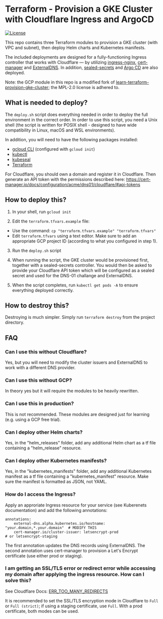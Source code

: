 # Terraform - Provision a GKE Cluster with Cloudflare Ingress and ArgoCD

[![License](https://img.shields.io/badge/license-MPL_2.0-orange)](https://www.mozilla.org/en-US/MPL/2.0/)

This repo contains three Terraform modules to provision a GKE cluster (with VPC and subnet), then deploy Helm charts and Kubernetes manifests.

The included deployments are designed for a fully-functioning Ingress controller that works with Cloudflare — by utilizing [ingress-nginx](https://kubernetes.github.io/ingress-nginx/), [cert-manager](https://cert-manager.io/) and [ExternalDNS](https://github.com/kubernetes-sigs/external-dns). In addition, [sealed-secrets](https://sealed-secrets.netlify.app/) and [Argo CD](https://argoproj.github.io/cd/) are also deployed.

Note: the GCP module in this repo is a modified fork of [learn-terraform-provision-gke-cluster](https://github.com/hashicorp/learn-terraform-provision-gke-cluster); the MPL-2.0 license is adhered to.

## What is needed to deploy?
The `deploy.sh` script does everything needed in order to deploy the full environment in the correct order. In order to use this script, you need a Unix shell (the script is written for POSIX shell - designed to have wide compatibility in Linux, macOS and WSL environments).

In addition, you will need to have the following packages installed:  
* [gcloud CLI](https://cloud.google.com/sdk/docs/install) (configured with `gcloud init`)
* [kubectl](https://kubernetes.io/docs/tasks/tools/)
* [kubeseal](https://formulae.brew.sh/formula/kubeseal)
* [Terraform](https://developer.hashicorp.com/terraform/downloads)

For Cloudflare, you should own a domain and register it in Cloudflare. Then generate an API token with the permissions described here: https://cert-manager.io/docs/configuration/acme/dns01/cloudflare/#api-tokens


## How to deploy this?
1) In your shell, run `gcloud init` 

2) Edit the `terraform.tfvars.example` file:
* Use the command: `cp "terraform.tfvars.example" "terraform.tfvars"`
* Edit `terraform.tfvars` using a text editor. Make sure to add an appropriate GCP project ID (according to what you configured in step 1).

3) Run the `deploy.sh` script

4) When running the script, the GKE cluster would be provisioned first, together with a sealed-secrets controller. You would then be asked to provide your Cloudflare API token which will be configured as a sealed secret and used for the DNS-01 challange and ExternalDNS.

5) When the script completes, run `kubectl get pods -A` to ensure everything deployed correctly.

## How to destroy this?
Destroying is much simpler. Simply run `terraform destroy` from the project directory.

## FAQ
### Can I use this without Cloudflare?
Yes, but you will need to modify the cluster issuers and ExternalDNS to work with a different DNS provider.

### Can I use this without GCP?
In theory yes but it will require the modules to be heavily rewritten.

### Can I use this in production?
This is not recommended. These modules are designed just for learning (e.g. using a GCP free trial).

### Can I deploy other Helm charts?
Yes, in the "helm_releases" folder, add any additional Helm chart as a tf file containing a "helm_release" resource.

### Can I deploy other Kubernetes manifests?
Yes, in the "kubernetes_manifests" folder, add any additional Kubernetes manifest as a tf file containing a "kubernetes_manifest" resource. Make sure the manifest is formatted as JSON, not YAML.

### How do I access the Ingress?
Apply an approriate Ingress resource for your service (see Kuberenets documentation) and add the following annotations:

```
annotations:
    external-dns.alpha.kubernetes.io/hostname: "your.domain,*.your.domain"  # MODIFY THIS
    cert-manager.io/cluster-issuer: letsencrypt-prod                        # or letsencrypt-staging
```

The first annotation updates the DNS records using ExternalDNS. The second annotation uses cert-manager to provision a Let's Encrypt certificate (use either prod or staging).

### I am getting an SSL/TLS error or redirect error while accessing my domain after applying the ingress resource. How can I solve this?
See Cloudflare Docs: [ERR_TOO_MANY_REDIRECTS](https://developers.cloudflare.com/ssl/troubleshooting/too-many-redirects/)

It is recommended to set the SSL/TLS encryption mode in Cloudflare to `Full` or `Full (strict)`; if using a staging certificate, use `Full`. With a prod certificate, both modes can be used.
